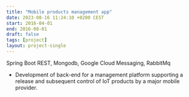 ```yaml
---
title: "Mobile products management app"
date: 2023-08-16 11:24:10 +0200 CEST
start: 2016-04-01
end: 2016-08-01
draft: false
tags: [project]
layout: project-single
---
```


Spring Boot REST, Mongodb, Google Cloud Messaging, RabbitMq
- Development of back-end for a management platform supporting a release and subsequent control of IoT products by a major mobile provider.
